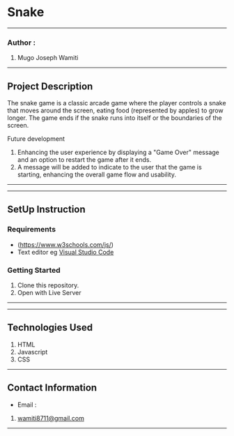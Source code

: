 #  Snake
*****
### Author :
1. Mugo Joseph Wamiti 
****
## Project Description
The snake game is a classic arcade game where the player controls a snake that moves around the screen, eating food (represented by apples) to grow longer. The game ends if the snake runs into itself or the boundaries of the screen.

Future development
1. Enhancing the user experience by displaying a "Game Over" message and an option to restart the game after it ends. 
2. A message will be added to indicate to the user that the game is starting, enhancing the overall game flow and usability.

******
*****
## SetUp Instruction
### Requirements
* (https://www.w3schools.com/js/)
* Text editor eg [Visual Studio Code](https://code.visualstudio.com/download)


### Getting Started
1. Clone this repository.
2. Open with Live Server


*****

*****

## Technologies Used
1. HTML
2. Javascript
3. CSS
*****
## Contact Information
* Email : 
1. wamiti8711@gmail.com
*****
